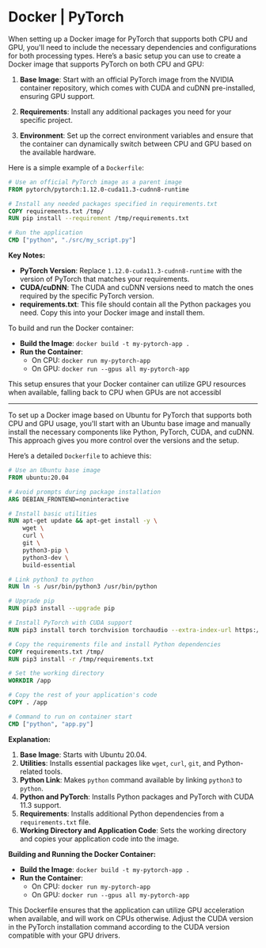# Docker | PyTorch

When setting up a Docker image for PyTorch that supports both CPU and GPU, you'll need to include the necessary dependencies and configurations for both processing types. Here’s a basic setup you can use to create a Docker image that supports PyTorch on both CPU and GPU:

1. **Base Image**: Start with an official PyTorch image from the NVIDIA container repository, which comes with CUDA and cuDNN pre-installed, ensuring GPU support.

2. **Requirements**: Install any additional packages you need for your specific project.

3. **Environment**: Set up the correct environment variables and ensure that the container can dynamically switch between CPU and GPU based on the available hardware.

Here is a simple example of a `Dockerfile`:

```dockerfile
# Use an official PyTorch image as a parent image
FROM pytorch/pytorch:1.12.0-cuda11.3-cudnn8-runtime

# Install any needed packages specified in requirements.txt
COPY requirements.txt /tmp/
RUN pip install --requirement /tmp/requirements.txt

# Run the application
CMD ["python", "./src/my_script.py"]
```

**Key Notes:**

- **PyTorch Version**: Replace `1.12.0-cuda11.3-cudnn8-runtime` with the version of PyTorch that matches your requirements.
- **CUDA/cuDNN**: The CUDA and cuDNN versions need to match the ones required by the specific PyTorch version.
- **requirements.txt**: This file should contain all the Python packages you need. Copy this into your Docker image and install them.

To build and run the Docker container:

- **Build the Image**: `docker build -t my-pytorch-app .`
- **Run the Container**:
  - On CPU: `docker run my-pytorch-app`
  - On GPU: `docker run --gpus all my-pytorch-app`

This setup ensures that your Docker container can utilize GPU resources when available, falling back to CPU when GPUs are not accessibl

---

To set up a Docker image based on Ubuntu for PyTorch that supports both CPU and GPU usage, you'll start with an Ubuntu base image and manually install the necessary components like Python, PyTorch, CUDA, and cuDNN. This approach gives you more control over the versions and the setup.

Here’s a detailed `Dockerfile` to achieve this:

```dockerfile
# Use an Ubuntu base image
FROM ubuntu:20.04

# Avoid prompts during package installation
ARG DEBIAN_FRONTEND=noninteractive

# Install basic utilities
RUN apt-get update && apt-get install -y \
    wget \
    curl \
    git \
    python3-pip \
    python3-dev \
    build-essential

# Link python3 to python
RUN ln -s /usr/bin/python3 /usr/bin/python

# Upgrade pip
RUN pip3 install --upgrade pip

# Install PyTorch with CUDA support
RUN pip3 install torch torchvision torchaudio --extra-index-url https://download.pytorch.org/whl/cu113

# Copy the requirements file and install Python dependencies
COPY requirements.txt /tmp/
RUN pip3 install -r /tmp/requirements.txt

# Set the working directory
WORKDIR /app

# Copy the rest of your application's code
COPY . /app

# Command to run on container start
CMD ["python", "app.py"]
```

**Explanation:**

1. **Base Image**: Starts with Ubuntu 20.04.
2. **Utilities**: Installs essential packages like `wget`, `curl`, `git`, and Python-related tools.
3. **Python Link**: Makes `python` command available by linking `python3` to `python`.
4. **Python and PyTorch**: Installs Python packages and PyTorch with CUDA 11.3 support.
5. **Requirements**: Installs additional Python dependencies from a `requirements.txt` file.
6. **Working Directory and Application Code**: Sets the working directory and copies your application code into the image.

**Building and Running the Docker Container:**

- **Build the Image**: `docker build -t my-pytorch-app .`
- **Run the Container**:
  - On CPU: `docker run my-pytorch-app`
  - On GPU: `docker run --gpus all my-pytorch-app`

This Dockerfile ensures that the application can utilize GPU acceleration when available, and will work on CPUs otherwise. Adjust the CUDA version in the PyTorch installation command according to the CUDA version compatible with your GPU drivers.
